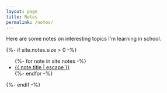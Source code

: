 ```yaml
---
layout: page
title: Notes
permalink: /notes/
---
```


Here are some notes on interesting topics I'm learning in school.

<div class="home">
  {%- if site.notes.size > 0 -%}
    <ul class="collection-list">
      {%- for note in site.notes -%}
      <li>
        <a class="collection-link" href="{{ note.url | relative_url }}">
          {{ note.title | escape }}
        </a>
      </li>
      {%- endfor -%}
    </ul>

  {%- endif -%}
</div>